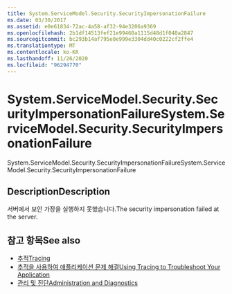 ```yaml
---
title: System.ServiceModel.Security.SecurityImpersonationFailure
ms.date: 03/30/2017
ms.assetid: e0e61834-72ac-4a58-af32-94e3206a9369
ms.openlocfilehash: 2b1df14513fef21e99460a1115d48d1f040a2847
ms.sourcegitcommit: bc293b14af795e0e999e3304dd40c0222cf2ffe4
ms.translationtype: MT
ms.contentlocale: ko-KR
ms.lasthandoff: 11/26/2020
ms.locfileid: "96294770"
---
```

# <a name="systemservicemodelsecuritysecurityimpersonationfailure"></a><span data-ttu-id="86418-102">System.ServiceModel.Security.SecurityImpersonationFailure</span><span class="sxs-lookup"><span data-stu-id="86418-102">System.ServiceModel.Security.SecurityImpersonationFailure</span></span>

<span data-ttu-id="86418-103">System.ServiceModel.Security.SecurityImpersonationFailure</span><span class="sxs-lookup"><span data-stu-id="86418-103">System.ServiceModel.Security.SecurityImpersonationFailure</span></span>  
  
## <a name="description"></a><span data-ttu-id="86418-104">Description</span><span class="sxs-lookup"><span data-stu-id="86418-104">Description</span></span>  

 <span data-ttu-id="86418-105">서버에서 보안 가장을 실행하지 못했습니다.</span><span class="sxs-lookup"><span data-stu-id="86418-105">The security impersonation failed at the server.</span></span>  
  
## <a name="see-also"></a><span data-ttu-id="86418-106">참고 항목</span><span class="sxs-lookup"><span data-stu-id="86418-106">See also</span></span>

- [<span data-ttu-id="86418-107">추적</span><span class="sxs-lookup"><span data-stu-id="86418-107">Tracing</span></span>](index.md)
- [<span data-ttu-id="86418-108">추적을 사용하여 애플리케이션 문제 해결</span><span class="sxs-lookup"><span data-stu-id="86418-108">Using Tracing to Troubleshoot Your Application</span></span>](using-tracing-to-troubleshoot-your-application.md)
- [<span data-ttu-id="86418-109">관리 및 진단</span><span class="sxs-lookup"><span data-stu-id="86418-109">Administration and Diagnostics</span></span>](../index.md)
